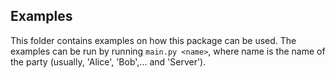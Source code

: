 ## Examples

This folder contains examples on how this package can be used. The examples can be run by running `main.py <name>`,
where name is the name of the party (usually, 'Alice', 'Bob',... and 'Server').
